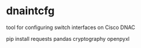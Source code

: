 # dnaintcfg
tool for configuring switch interfaces on Cisco DNAC

pip install requests pandas cryptography openpyxl

